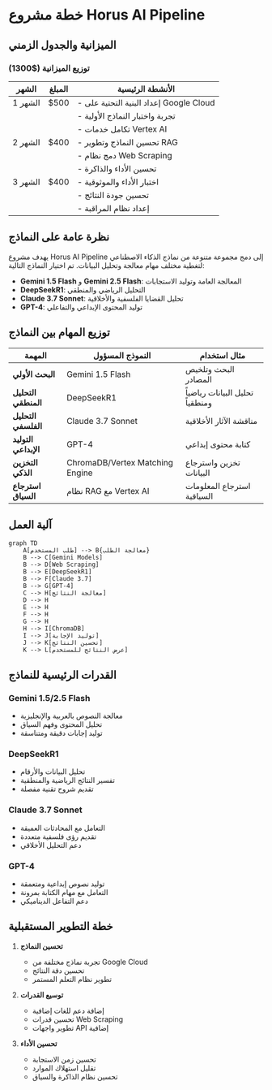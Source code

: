 # خطة مشروع Horus AI Pipeline

## الميزانية والجدول الزمني

### توزيع الميزانية ($1300)
| الشهر | المبلغ | الأنشطة الرئيسية |
|--------|---------|-------------------|
| الشهر 1 | $500 | - إعداد البنية التحتية على Google Cloud
        | | - تجربة واختبار النماذج الأولية
        | | - تكامل خدمات Vertex AI |
| الشهر 2 | $400 | - تحسين النماذج وتطوير RAG
        | | - دمج نظام Web Scraping
        | | - تحسين الأداء والذاكرة |
| الشهر 3 | $400 | - اختبار الأداء والموثوقية
        | | - تحسين جودة النتائج
        | | - إعداد نظام المراقبة |

## نظرة عامة على النماذج

يهدف مشروع Horus AI Pipeline إلى دمج مجموعة متنوعة من نماذج الذكاء الاصطناعي لتغطية مختلف مهام معالجة وتحليل البيانات. تم اختيار النماذج التالية:

- **Gemini 1.5 Flash** و **Gemini 2.5 Flash**: المعالجة العامة وتوليد الاستجابات
- **DeepSeekR1**: التحليل الرياضي والمنطقي
- **Claude 3.7 Sonnet**: تحليل القضايا الفلسفية والأخلاقية
- **GPT-4**: توليد المحتوى الإبداعي والتفاعلي

## توزيع المهام بين النماذج

| المهمة | النموذج المسؤول | مثال استخدام |
|---------|-----------------|----------------|
| **البحث الأولي** | Gemini 1.5 Flash | البحث وتلخيص المصادر |
| **التحليل المنطقي** | DeepSeekR1 | تحليل البيانات رياضياً ومنطقياً |
| **التحليل الفلسفي** | Claude 3.7 Sonnet | مناقشة الآثار الأخلاقية |
| **التوليد الإبداعي** | GPT-4 | كتابة محتوى إبداعي |
| **التخزين الذكي** | ChromaDB/Vertex Matching Engine | تخزين واسترجاع البيانات |
| **استرجاع السياق** | نظام RAG مع Vertex AI | استرجاع المعلومات السياقية |

## آلية العمل

```mermaid
graph TD
    A[طلب المستخدم] --> B{معالجة الطلب}
    B --> C[Gemini Models]
    B --> D[Web Scraping]
    B --> E[DeepSeekR1]
    B --> F[Claude 3.7]
    B --> G[GPT-4]
    C --> H[معالجة النتائج]
    D --> H
    E --> H
    F --> H
    G --> H
    H --> I[ChromaDB]
    I --> J[توليد الإجابة]
    J --> K[تحسين النتائج]
    K --> L[عرض النتائج للمستخدم]
```

## القدرات الرئيسية للنماذج

### Gemini 1.5/2.5 Flash
- معالجة النصوص بالعربية والإنجليزية
- تحليل المحتوى وفهم السياق
- توليد إجابات دقيقة ومتناسقة

### DeepSeekR1
- تحليل البيانات والأرقام
- تفسير النتائج الرياضية والمنطقية
- تقديم شروح تقنية مفصلة

### Claude 3.7 Sonnet
- التعامل مع المحادثات العميقة
- تقديم رؤى فلسفية متعددة
- دعم التحليل الأخلاقي

### GPT-4
- توليد نصوص إبداعية ومتعمقة
- التعامل مع مهام الكتابة بمرونة
- دعم التفاعل الديناميكي

## خطة التطوير المستقبلية

1. **تحسين النماذج**
   - تجربة نماذج مختلفة من Google Cloud
   - تحسين دقة النتائج
   - تطوير نظام التعلم المستمر

2. **توسيع القدرات**
   - إضافة دعم للغات إضافية
   - تحسين قدرات Web Scraping
   - تطوير واجهات API إضافية

3. **تحسين الأداء**
   - تحسين زمن الاستجابة
   - تقليل استهلاك الموارد
   - تحسين نظام الذاكرة والسياق
